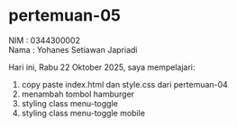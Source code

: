 # pertemuan-05

NIM : 0344300002<br>
Nama : Yohanes Setiawan Japriadi<br>

Hari ini, Rabu 22 Oktober 2025, saya mempelajari:
<ol>
  <li>copy paste index.html dan style.css dari pertemuan-04</li>
  <li>menambah tombol hamburger</li>
  <li>styling class menu-toggle</li>
  <li>styling class menu-toggle mobile</li>
</ol>